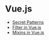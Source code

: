# Vue.js

- [Secret Patterns](/vuejs/secret-patterns.html)
- [Filter in Vue.js](/vuejs/filters-in-vue.html)
- [Mixins in Vue.js](/vuejs/mixins-in-vue.html)
